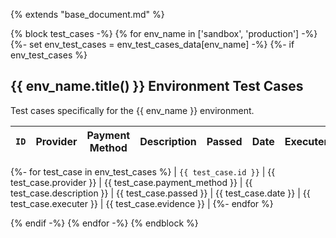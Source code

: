 {% extends "base_document.md" %}

{% block test_cases -%}
{% for env_name in ['sandbox', 'production'] -%}
{%- set env_test_cases = env_test_cases_data[env_name] -%}
{%- if env_test_cases %}

## {{ env_name.title() }} Environment Test Cases

Test cases specifically for the {{ env_name }} environment.

| `ID` | Provider | Payment Method | Description | Passed | Date | Executer | Evidence |
|----|----------|----------------|-------------|--------|------|----------|----------|
{%- for test_case in env_test_cases %}
| `{{ test_case.id }}` | {{ test_case.provider }} | {{ test_case.payment_method }} | {{ test_case.description }} | {{ test_case.passed }} | {{ test_case.date }} | {{ test_case.executer }} | {{ test_case.evidence }} |
{%- endfor %}

{% endif -%}
{% endfor -%}
{% endblock %}